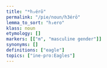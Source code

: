 ```yaml
---
title: "*h₃érō"
permalink: "/pie/noun/h3érō"
lemma_to_sort: "h₃ero"
klass: noun
etymology: []
markers: [["m", "masculine gender"]]
synonyms: []
definitions: ["eagle"]
topics: ["ine-pro:Eagles"]
---
```

